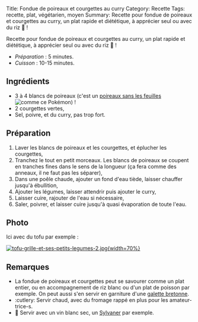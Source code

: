 Title: Fondue de poireaux et courgettes au curry
Category: Recette
Tags: recette, plat, végétarien, moyen
Summary: Recette pour fondue de poireaux et courgettes au curry, un plat rapide et diététique, à apprécier seul ou avec du riz :rice: !

Recette pour fondue de poireaux et courgettes au curry, un plat rapide et diététique, à apprécier seul ou avec du riz :rice: !

- *Préparation* : 5 minutes.
- *Cuisson* : 10-15 minutes.

## Ingrédients
- 3 à 4 blancs de poireaux (c'est un [poireaux sans les feuilles](https://veekun.com/dex/pokemon/farfetch%27d) <img style="display: inline; margin: 0;" title="comme ce Pokémon" src="https://cdn.bulbagarden.net/upload/a/aa/Spr_5b_083.png">) !
- 2 courgettes vertes,
- Sel, poivre, et du curry, pas trop fort.

## Préparation
1. Laver les blancs de poireaux et les courgettes, et éplucher les courgettes,
2. Tranchez le tout en petit morceaux. Les blancs de poireaux se coupent en tranches fines dans le sens de la longueur (ça fera comme des anneaux, il ne faut pas les séparer),
3. Dans une poêle chaude, ajouter un fond d'eau tiède, laisser chauffer jusqu'à ébullition,
4. Ajouter les légumes, laisser attendrir puis ajouter le curry,
5. Laisser cuire, rajouter de l'eau si nécessaire,
6. Saler, poivrer, et laisser cuire jusqu'à quasi évaporation de toute l'eau.

## Photo

Ici avec du tofu par exemple :

[![tofu-grille-et-ses-petits-legumes-2.jpg]({static}images/tofu-grille-et-ses-petits-legumes-2.jpg){width=70%}]({static}images/tofu-grille-et-ses-petits-legumes-2.jpg)

## Remarques
- La fondue de poireaux et courgettes peut se savourer comme un plat entier, ou en accompagnement de riz blanc ou d'un plat de poisson par exemple. On peut aussi s'en servir en garniture d'une [galette bretonne](galettes-bretonnes.html).
- :cutlery: Servir chaud, avec du fromage rappé en plus pour les amateur-trice-s.
- :wine_glass: Servir avec un vin blanc sec, un [Sylvaner](https://fr.wikipedia.org/wiki/Sylvaner_d'Alsace) par exemple.
